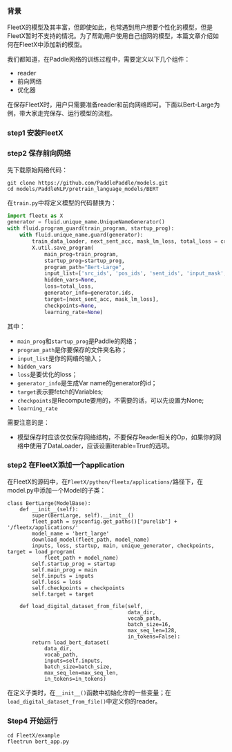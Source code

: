 ### 背景

FleetX的模型及其丰富，但即使如此，也常遇到用户想要个性化的模型，但是FleetX暂时不支持的情况。为了帮助用户使用自己组网的模型，本篇文章介绍如何在FleetX中添加新的模型。

我们都知道，在Paddle网络的训练过程中，需要定义以下几个组件：

- reader
- 前向网络
- 优化器

在保存FleetX时，用户只需要准备reader和前向网络即可。下面以Bert-Large为例，带大家走完保存、运行模型的流程。

### step1 安装FleetX

### step2 保存前向网络

先下载原始网络代码：
```
git clone https://github.com/PaddlePaddle/models.git
cd models/PaddleNLP/pretrain_language_models/BERT
```

在`train.py`中将定义模型的代码替换为：

```python
import fleetx as X
generator = fluid.unique_name.UniqueNameGenerator()
with fluid.program_guard(train_program, startup_prog):
    with fluid.unique_name.guard(generator):
        train_data_loader, next_sent_acc, mask_lm_loss, total_loss = create_model(bert_config=bert_config)
        X.util.save_program(
            main_prog=train_program,
            startup_prog=startup_prog,
            program_path="Bert-Large",
            input_list=['src_ids', 'pos_ids', 'sent_ids', 'input_mask', 'mask_label', 'mask_pos', 'labels'],
            hidden_vars=None,
            loss=total_loss,
            generator_info=generator.ids,
            target=[next_sent_acc, mask_lm_loss],
            checkpoints=None,
            learning_rate=None)
```

其中：
- `main_prog`和`startup_prog`是Paddle的网络；
- `program_path`是你要保存的文件夹名称；
- `input_list`是你的网络的输入；
- `hidden_vars`
- `loss`是要优化的loss；
- `generator_info`是生成Var name的generator的id；
- `target`表示要fetch的Variables;
- `checkpoints`是Recompute要用的，不需要的话，可以先设置为None;
- `learning_rate`

需要注意的是：
- 模型保存时应该仅仅保存网络结构，不要保存Reader相关的Op，如果你的网络中使用了DataLoader，应该设置iterable=True的选项。

### step2 在FleetX添加一个application

在FleetX的源码中，在`FleetX/python/fleetx/applications/`路径下，在model.py中添加一个Model的子类：

```
class BertLarge(ModelBase):
    def __init__(self):
        super(BertLarge, self).__init__()
        fleet_path = sysconfig.get_paths()["purelib"] + '/fleetx/applications/'
        model_name = 'bert_large'
        download_model(fleet_path, model_name)
        inputs, loss, startup, main, unique_generator, checkpoints, target = load_program(
            fleet_path + model_name)
        self.startup_prog = startup
        self.main_prog = main
        self.inputs = inputs
        self.loss = loss
        self.checkpoints = checkpoints
        self.target = target

    def load_digital_dataset_from_file(self,
                                       data_dir,
                                       vocab_path,
                                       batch_size=16,
                                       max_seq_len=128,
                                       in_tokens=False):
        return load_bert_dataset(
            data_dir,
            vocab_path,
            inputs=self.inputs,
            batch_size=batch_size,
            max_seq_len=max_seq_len,
            in_tokens=in_tokens)
```

在定义子类时，在`__init__()`函数中初始化你的一些变量；在`load_digital_dataset_from_file()`中定义你的reader。

### Step4 开始运行

```
cd FleetX/example
fleetrun bert_app.py
```
